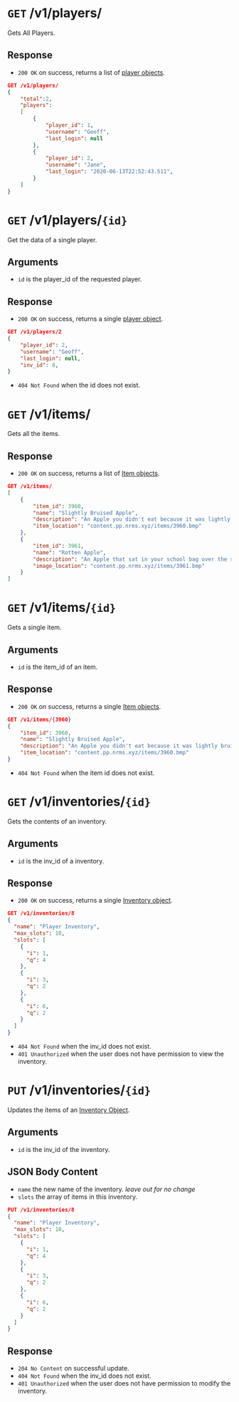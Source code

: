 # <a name="players"></a> `GET` /v1/players/
Gets All Players.

## Response

- `200 OK` on success, returns a list of [player objects](objects.md#Player).
```json
GET /v1/players/
{
	"total":2,
	"players":
	[
		{
			"player_id": 1,
			"username": "Geoff",
			"last_login": null
		},
		{
			"player_id": 2,
			"username": "Jane",
			"last_login": "2020-06-13T22:52:43.511",
		}
	]
}
```


# `GET` /v1/players/`{id}`

Get the data of a single player.

## Arguments
- `id` is the player_id of the requested player.

## Response
- `200 OK` on success, returns a single [player object](objects.md#Player).

```json
GET /v1/players/2
{
	"player_id": 2,
	"username": "Geoff",
	"last_login": null,
	"inv_id": 8,
}
```

- `404 Not Found` when the id does not exist.

# <a name="items"></a> `GET` /v1/items/

Gets all the items.

## Response
- `200 OK` on success, returns a list of [Item objects](objects.md#Item).

```json
GET /v1/items/
[
	{
		"item_id": 3960,
		"name": "Slightly Bruised Apple",
		"description": "An Apple you didn't eat because it was lightly bruised.",
		"item_location": "content.pp.nrms.xyz/items/3960.bmp"
	},
	{
		"item_id": 3961,
		"name": "Rotten Apple",
		"description": "An Apple that sat in your school bag over the school holidays.",
		"image_location": "content.pp.nrms.xyz/items/3961.bmp"
	}
]
```

# `GET` /v1/items/`{id}`

Gets a single item.

## Arguments

- `id` is the item_id of an item.

## Response
- `200 OK` on success, returns a single [Item objects](objects.md#Item).

```json
GET /v1/items/{3960}
{
	"item_id": 3960,
	"name": "Slightly Bruised Apple",
	"description": "An Apple you didn't eat because it was lightly bruised.",
	"item_location": "content.pp.nrms.xyz/items/3960.bmp"
}
```

- `404 Not Found` when the item id does not exist.

# <a name="inventories"></a> `GET` /v1/inventories/`{id}`

Gets the contents of an inventory.

## Arguments

- `id` is the inv_id of a inventory.

## Response

- `200 OK` on success, returns a single [Inventory object](objects.md#Inventory).

```json
GET /v1/inventories/8
{
  "name": "Player Inventory",
  "max_slots": 10,
  "slots": [
    {
      "i": 1,
      "q": 4
    },
    {
      "i": 3,
      "q": 2
    },
    {
      "i": 6,
      "q": 2
    }
  ]
}
```

- `404 Not Found` when the inv_id does not exist.
- `401 Unauthorized` when the user does not have permission to view the inventory.

# `PUT` /v1/inventories/`{id}`
Updates the items of an [Inventory Object](objects.md#Inventory).

## Arguments

- `id` is the inv_id of the inventory.

## JSON Body Content

- `name` the new name of the inventory. *leave out for no change*
- `slots` the array of items in this inventory.


```json
PUT /v1/inventories/8
{
  "name": "Player Inventory",
  "max_slots": 10,
  "slots": [
    {
      "i": 1,
      "q": 4
    },
    {
      "i": 3,
      "q": 2
    },
    {
      "i": 6,
      "q": 2
    }
  ]
}
```

## Response
- `204 No Content` on successful update.
- `404 Not Found` when the inv_id does not exist.
- `401 Unauthorized` when the user does not have permission to modify the inventory.